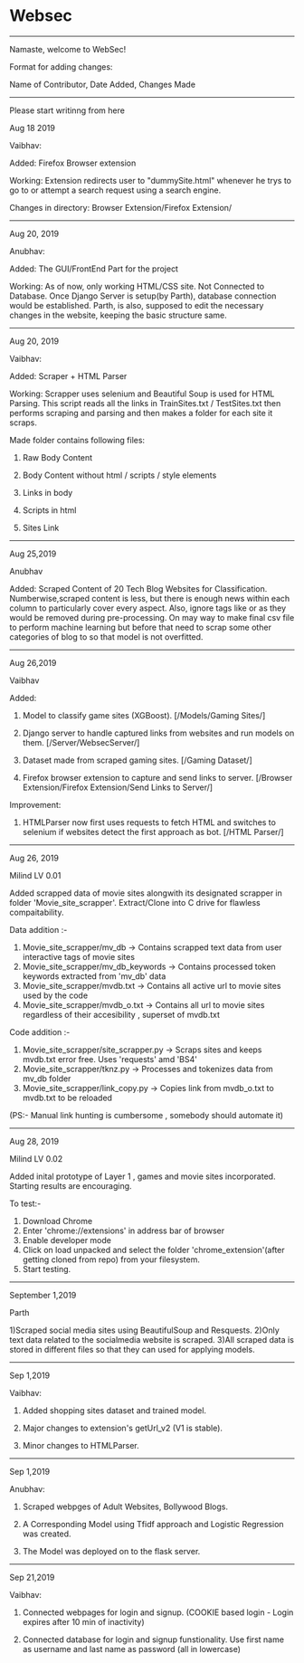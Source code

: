# Websec
*****************************************
Namaste, welcome to WebSec!

Format for adding changes:

Name of Contributor, Date Added, Changes Made
******************************************

Please start writinng from here

Aug 18 2019

Vaibhav:

Added: Firefox Browser extension

Working: Extension redirects user to "dummySite.html" whenever he trys to go to or attempt a 
search request using a search engine.

Changes in directory: Browser Extension/Firefox Extension/

******************************************

Aug 20, 2019

Anubhav:

Added: The GUI/FrontEnd Part for the project

Working: As of now, only working HTML/CSS site. Not Connected to Database. Once Django Server is setup(by Parth), database connection would be established. Parth, is also, supposed to edit the necessary changes in the website, keeping the basic structure same.

**********************************************

Aug 20, 2019

Vaibhav:

Added: Scraper + HTML Parser

Working: Scrapper uses selenium and Beautiful Soup is used for HTML Parsing. This script reads all the links in TrainSites.txt / TestSites.txt then performs scraping and parsing and then makes a folder for each site it scraps. 

Made folder contains following files: 

1. Raw Body Content 

2. Body Content without html / scripts / style elements

3. Links in body 

4. Scripts in html

5. Sites Link

**********************************************

Aug 25,2019

Anubhav

Added: Scraped Content of 20 Tech Blog Websites for Classification.
Numberwise,scraped content is less, but there is enough news within each column to particularly cover every aspect. Also, ignore tags like <n> or <t> as they would be removed during pre-processing.
  On may way to make final csv file to perform machine learning but before that need to scrap some other categories of blog to so that model is not overfitted.
  
  *********************************************
  
  Aug 26,2019
  
  Vaibhav
  
  Added:
  
  1. Model to classify game sites (XGBoost). [/Models/Gaming Sites/]
  
  2. Django server to handle captured links from websites and run models on them. [/Server/WebsecServer/]
  
  3. Dataset made from scraped gaming sites. [/Gaming Dataset/]
  
  4. Firefox browser extension to capture and send links to server. [/Browser Extension/Firefox Extension/Send Links to Server/]
  
  Improvement:
  
  1. HTMLParser now first uses requests to fetch HTML and switches to selenium if websites detect the first approach as bot. [/HTML Parser/]
  
  *********************************************

Aug 26, 2019

Milind
LV 0.01

Added scrapped data of movie sites alongwith its designated scrapper in folder 'Movie_site_scrapper'.
Extract/Clone into C drive for flawless compaitability.

Data addition :-
  1. Movie_site_scrapper/mv_db -> Contains scrapped text data from user interactive tags of movie sites
  2. Movie_site_scrapper/mv_db_keywords -> Contains processed token keywords extracted from 'mv_db' data
  3. Movie_site_scrapper/mvdb.txt -> Contains all active url to movie sites used by the code
  4. Movie_site_scrapper/mvdb_o.txt -> Contains all url to movie sites regardless of their accesibility , superset of mvdb.txt
  
Code addition :-
  1. Movie_site_scrapper/site_scrapper.py -> Scraps sites and keeps mvdb.txt error free. Uses 'requests' amd 'BS4'
  2. Movie_site_scrapper/tknz.py -> Processes and tokenizes data from mv_db folder 
  3. Movie_site_scrapper/link_copy.py -> Copies link from mvdb_o.txt to mvdb.txt to be reloaded
  
 (PS:- Manual link hunting is cumbersome , somebody should automate it)
 
   *********************************************
 Aug 28, 2019
 
 Milind
 LV 0.02
 
 Added inital prototype of Layer 1 , games and movie sites incorporated.
 Starting results are encouraging.
 
 To test:-
 1. Download Chrome
 2. Enter 'chrome://extensions' in address bar of browser
 3. Enable developer mode
 4. Click on load unpacked and select the folder 'chrome_extension'(after getting cloned from repo) from your filesystem.
 5. Start testing.
 
   ***********************************************
   September 1,2019
   
   
   Parth
   
   1)Scraped social media sites using BeautifulSoup and Resquests.
   2)Only text data related to the socialmedia website is scraped.
   3)All scraped data is stored in different files so that they can used for applying models.
   
***********************************************

Sep 1,2019

Vaibhav:

1. Added shopping sites dataset and trained model.

2. Major changes to extension's getUrl_v2 (V1 is stable).

3. Minor changes to HTMLParser.

***********************************************

Sep 1,2019

Anubhav:

1. Scraped webpges of Adult Websites, Bollywood Blogs.

2. A Corresponding Model using Tfidf approach and Logistic Regression was created.

3. The Model was deployed on to the flask server.

*****************************************

Sep 21,2019

Vaibhav:

1. Connected webpages for login and signup. (COOKIE based login - Login expires after 10 min of inactivity)

2. Connected database for login and signup funstionality. Use first name as username and last name as password (all in lowercase)


